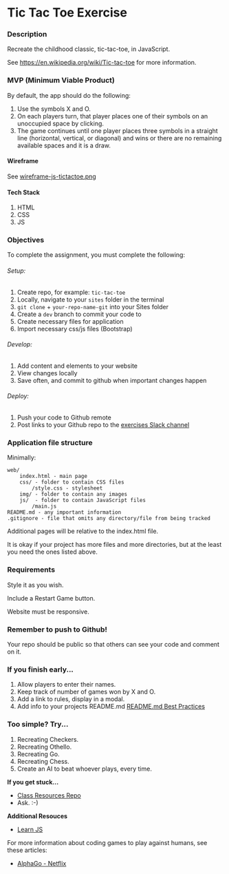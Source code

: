 # Tic Tac Toe Exercise

### Description

Recreate the childhood classic, tic-tac-toe, in JavaScript.

See https://en.wikipedia.org/wiki/Tic-tac-toe for more information.

### MVP (Minimum Viable Product)

By default, the app should do the following:

1. Use the symbols X and O.
2. On each players turn, that player places one of their symbols on an
   unoccupied space by clicking.
3. The game continues until one player places three symbols in a
   straight line (horizontal, vertical, or diagonal) and wins or there are no
   remaining available spaces and it is a draw.

#### Wireframe

See [wireframe-js-tictactoe.png](docs/tic-tac-toe.png)

#### Tech Stack

1. HTML
2. CSS
3. JS

### Objectives

To complete the assignment, you must complete the following:

###### Setup:

1. Create repo, for example: `tic-tac-toe`
2. Locally, navigate to your `sites` folder in the terminal
3. `git clone` + `your-repo-name-git` into your Sites folder
4. Create a `dev` branch to commit your code to
5. Create necessary files for application
6. Import necessary css/js files (Bootstrap)

###### Develop:

1. Add content and elements to your website
2. View changes locally
3. Save often, and commit to github when important changes happen

###### Deploy:

1. Push your code to Github remote
2. Post links to your Github repo to the [exercises Slack channel](https://bootcamp-s19.slack.com/messages/CGD9QUH6E/)

### Application file structure

Minimally:

```
web/
    index.html - main page
    css/ - folder to contain CSS files
        /style.css - stylesheet
    img/ - folder to contain any images
    js/  - folder to contain JavaScript files
        /main.js
README.md - any important information
.gitignore - file that omits any directory/file from being tracked
```

Additional pages will be relative to the index.html file.

It is okay if your project has more files and more directories, but at the least you need the ones listed above.

### Requirements

Style it as you wish.

Include a Restart Game button.

Website must be responsive.

### Remember to push to Github!

Your repo should be public so that others can see your code and comment on it.

### If you finish early...

1. Allow players to enter their names.
2. Keep track of number of games won by X and O.
3. Add a link to rules, display in a modal.
4. Add info to your projects README.md [README.md Best Practices](https://gist.github.com/PurpleBooth/109311bb0361f32d87a2)

### Too simple? Try...

1. Recreating Checkers.
2. Recreating Othello.
3. Recreating Go.
4. Recreating Chess.
5. Create an AI to beat whoever plays, every time.

**If you get stuck...**

- [Class Resources Repo](https://github.com/bootcamp-students/Resources)
- Ask. :-)

**Additional Resouces**

- [Learn JS](https://www.w3schools.com/js/)

For more information about coding games to play against humans, see these articles:

- [AlphaGo - Netflix](https://www.netflix.com/title/80190844?s=i&trkid=13747225)
